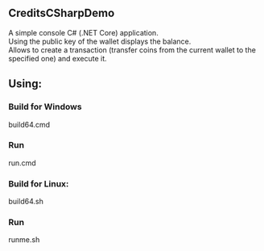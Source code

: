 ## CreditsCSharpDemo

A simple console C# (.NET Core) application.<br>
Using the public key of the wallet displays the balance.<br>
Allows to create a transaction (transfer coins from the current wallet to the specified one) and execute it.

## Using:
### Build for Windows
build64.cmd<br>
### Run
run.cmd <br>

### Build for Linux:
build64.sh<br>
### Run
runme.sh<br>
